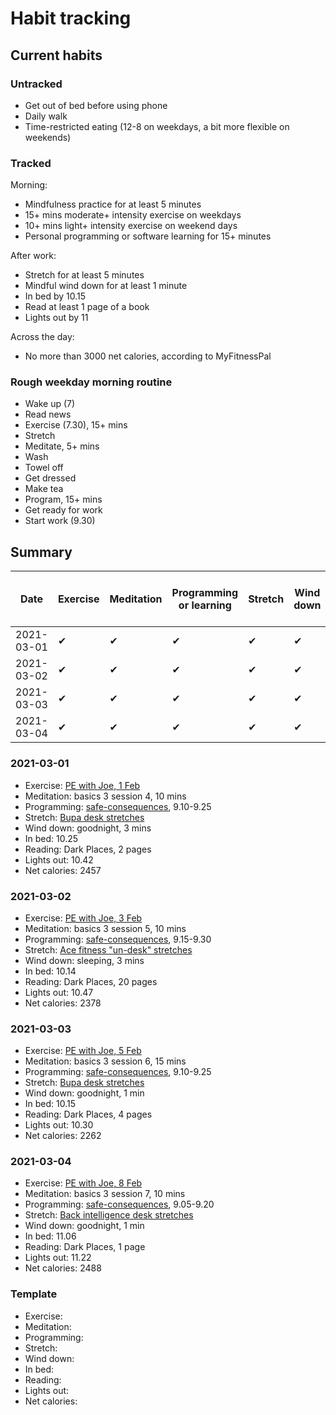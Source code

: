 # Habit tracking

## Current habits

### Untracked

* Get out of bed before using phone
* Daily walk
* Time-restricted eating (12-8 on weekdays, a bit more flexible on weekends)

### Tracked

Morning:

* Mindfulness practice for at least 5 minutes
* 15+ mins moderate+ intensity exercise on weekdays
* 10+ mins light+ intensity exercise on weekend days
* Personal programming or software learning for 15+ minutes

After work:

* Stretch for at least 5 minutes
* Mindful wind down for at least 1 minute
* In bed by 10.15
* Read at least 1 page of a book
* Lights out by 11

Across the day:

* No more than 3000 net calories, according to MyFitnessPal

### Rough weekday morning routine

* Wake up (7)
* Read news
* Exercise (7.30), 15+ mins
* Stretch
* Meditate, 5+ mins
* Wash
* Towel off
* Get dressed
* Make tea
* Program, 15+ mins
* Get ready for work
* Start work (9.30)

## Summary

| Date | Exercise | Meditation | Programming or learning | Stretch | Wind down | In bed by 10.15 | Reading | Lights out by 11 | < 3000 calories |
| ---- | -------- | --------------| ----------------------- | ------- | --------------| --------------- | ------- | ---------------- | --------------- |
| 2021-03-01 | ✔ | ✔ | ✔ | ✔ | ✔ | | ✔ | ✔ | ✔ |
| 2021-03-02 | ✔ | ✔ | ✔ | ✔ | ✔ | ✔ | ✔ | ✔ | ✔ |
| 2021-03-03 | ✔ | ✔ | ✔ | ✔ | ✔ | ✔ | ✔ | ✔ | ✔ |
| 2021-03-04 | ✔ | ✔ | ✔ | ✔ | ✔ | | ✔ | | ✔ |

### 2021-03-01

* Exercise: [PE with Joe, 1 Feb](https://www.youtube.com/watch?v=yOvqLXv88L4)
* Meditation: basics 3 session 4, 10 mins
* Programming: [safe-consequences](https://github.com/mattgallagher92/safe-consequences), 9.10-9.25
* Stretch: [Bupa desk stretches](https://www.bupa.co.uk/newsroom/ourviews/desk-stretches)
* Wind down: goodnight, 3 mins
* In bed: 10.25
* Reading: Dark Places, 2 pages
* Lights out: 10.42
* Net calories: 2457

### 2021-03-02

* Exercise: [PE with Joe, 3 Feb](https://www.youtube.com/watch?v=Oghd99FTX4c)
* Meditation: basics 3 session 5, 10 mins
* Programming: [safe-consequences](https://github.com/mattgallagher92/safe-consequences), 9.15-9.30
* Stretch: [Ace fitness "un-desk" stretches](https://www.acefitness.org/education-and-resources/lifestyle/blog/6554/)
* Wind down: sleeping, 3 mins
* In bed: 10.14
* Reading: Dark Places, 20 pages
* Lights out: 10.47
* Net calories: 2378

### 2021-03-03

* Exercise: [PE with Joe, 5 Feb](https://www.youtube.com/watch?v=9gZqbK1REVw)
* Meditation: basics 3 session 6, 15 mins
* Programming: [safe-consequences](https://github.com/mattgallagher92/safe-consequences), 9.10-9.25
* Stretch: [Bupa desk stretches](https://www.bupa.co.uk/newsroom/ourviews/desk-stretches)
* Wind down: goodnight, 1 min
* In bed: 10.15
* Reading: Dark Places, 4 pages
* Lights out: 10.30
* Net calories: 2262

### 2021-03-04

* Exercise: [PE with Joe, 8 Feb](https://www.youtube.com/watch?v=YvrtftiOOVw)
* Meditation: basics 3 session 7, 10 mins
* Programming: [safe-consequences](https://github.com/mattgallagher92/safe-consequences), 9.05-9.20
* Stretch: [Back intelligence desk stretches](https://backintelligence.com/desk-stretches/)
* Wind down: goodnight, 1 min
* In bed: 11.06
* Reading: Dark Places, 1 page
* Lights out: 11.22
* Net calories: 2488

### Template

* Exercise:
* Meditation:
* Programming:
* Stretch:
* Wind down:
* In bed:
* Reading:
* Lights out:
* Net calories:
